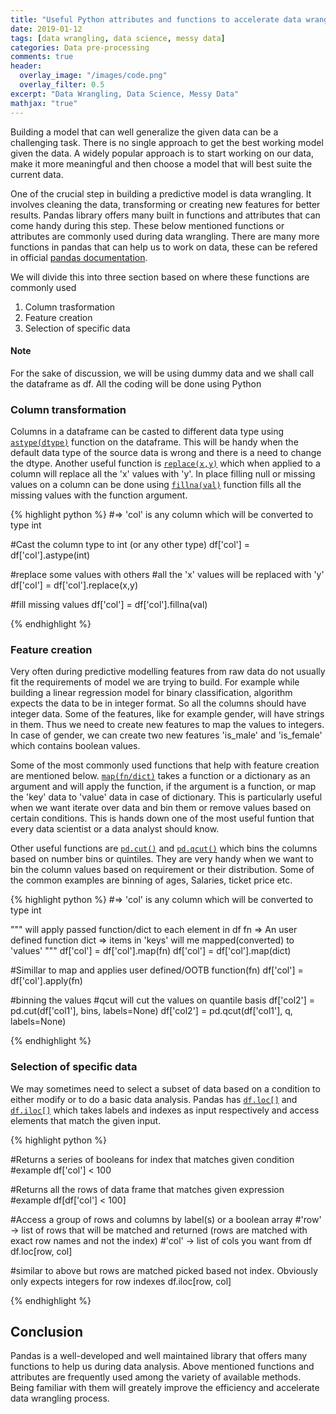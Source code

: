 ```yaml
---
title: "Useful Python attributes and functions to accelerate data wrangling"
date: 2019-01-12
tags: [data wrangling, data science, messy data]
categories: Data pre-processing
comments: true
header:
  overlay_image: "/images/code.png"
  overlay_filter: 0.5
excerpt: "Data Wrangling, Data Science, Messy Data"
mathjax: "true"
---
```


Building a model that can well generalize the given data can be a challenging task. There is no single approach to get the best working model given the data.
A widely popular approach is to start working on our data, make it more meaningful and then choose a model that will best suite the current data. 

One of the crucial step in building a predictive model is data wrangling. It involves cleaning the data, transforming or creating new features for better results.
Pandas library offers many built in functions and attributes that can come handy during this step. These below mentioned functions or attributes are commonly used 
during data wrangling. There are many more functions in pandas that can help us to work on data, these can be refered in official [pandas documentation][pd-doc]. 

We will divide this into three section based on where these functions are commonly used

1. Column trasformation
2. Feature creation
3. Selection of specific data



<div class="notice">
  <h4>Note</h4>
  <p>For the sake of discussion, we will be using dummy data and we shall call the dataframe as df. All the coding will be done using Python</p>
</div>

### Column transformation



Columns in a dataframe can be casted to different data type using [`astype(dtype)`][1] function on the dataframe. This will be handy when the default data type 
of the source data is wrong and there is a need to change the dtype. Another useful function is [`replace(x,y)`][2] which when applied  to a column will replace all 
the 'x' values with 'y'. In place filling null or missing values on a column can be done using [`fillna(val)`][3] function fills all the missing values with the 
function argument.

{% highlight python %}
#=> 'col' is any column which will be converted to type int

#Cast the column type to int (or any other type)
df['col'] = df['col'].astype(int)

#replace some values with others
#all the 'x' values will be replaced with 'y'
df['col'] = df['col'].replace(x,y)

#fill missing values
df['col'] = df['col'].fillna(val)

{% endhighlight %}


### Feature creation

Very often during predictive modelling features from raw data do not usually fit the requirements of model we are trying to build. For example while building 
a linear regression model for binary classification, algorithm  expects the data to be in integer format. So all the columns should have integer data. Some 
of the features, like for example gender, will have strings in them. Thus we need to create new features to map the values to integers. In case of gender, 
we can create two new features 'is_male' and 'is_female' which contains boolean values. 

Some of the most commonly used functions that help with feature creation are mentioned below. [`map(fn/dict)`][4] takes a function or a dictionary as an argument 
and will apply the function, if the argument is a function, or map the 'key' data to 'value' data in case of dictionary. This is particularly useful when we 
want iterate over data and bin them or remove values based on certain conditions. This is hands down one of the most useful funtion that every data scientist 
or a data analyst should know.

Other useful functions are [`pd.cut()`][5] and [`pd.qcut()`][6] which bins the columns based on number bins or quintiles. They are very handy when we want to bin 
the column values based on requirement or their distribution. Some of the common examples are binning of ages, Salaries, ticket price etc. 

{% highlight python %}
#=> 'col' is any column which will be converted to type int

"""
    will apply passed function/dict to each element in df
    fn => An user defined function
    dict => items in 'keys' will me mapped(converted) to 'values'
"""
df['col'] = df['col'].map(fn)
df['col'] = df['col'].map(dict)

#Simillar to map and applies user defined/OOTB function(fn)
df['col'] = df['col'].apply(fn)

#binning the values
#qcut will cut the values on quantile basis
df['col2'] = pd.cut(df['col1'], bins, labels=None)
df['col2'] = pd.qcut(df['col1'], q, labels=None)

{% endhighlight %}

### Selection of specific data

We may sometimes need to select a subset of data based on a condition to either modify or to do a basic data analysis. Pandas has [`df.loc[]`][7] and [`df.iloc[]`][8] 
which takes labels and indexes as input respectively and access elements that match the given input.

{% highlight python %}

#Returns a series of booleans for index that matches given condition
#example
df['col'] < 100

#Returns all the rows of data frame that matches given expression
#example
df[df['col'] < 100]

#Access a group of rows and columns by label(s) or a boolean array
#'row' -> list of rows that will be matched and returned (rows are matched with exact row names and not the index)
#'col' -> list of cols you want from df
df.loc[row, col]

#similar to above but rows are matched picked based not index. Obviously only expects integers for row indexes
df.iloc[row, col] 

{% endhighlight %}

## Conclusion

Pandas is a well-developed and well maintained library that offers many functions to help us during data analysis. Above mentioned functions and attributes are 
frequently used among the variety of available methods. Being familiar with them will greately improve the efficiency and accelerate data wrangling process.

[pd-doc]: http://pandas.pydata.org/pandas-docs/stable/
[1]: https://pandas.pydata.org/pandas-docs/stable/generated/pandas.DataFrame.astype.html
[2]: https://pandas.pydata.org/pandas-docs/stable/generated/pandas.DataFrame.replace.html
[3]: https://pandas.pydata.org/pandas-docs/stable/generated/pandas.DataFrame.fillna.html
[4]: https://pandas.pydata.org/pandas-docs/stable/generated/pandas.Series.map.html
[5]: https://pandas.pydata.org/pandas-docs/version/0.23.4/generated/pandas.cut.html
[6]: https://pandas.pydata.org/pandas-docs/version/0.23.4/generated/pandas.qcut.html
[7]: https://pandas.pydata.org/pandas-docs/stable/generated/pandas.DataFrame.loc.html
[8]: https://pandas.pydata.org/pandas-docs/stable/generated/pandas.DataFrame.iloc.html

